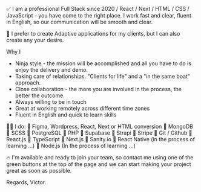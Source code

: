 ✅ I am a professional Full Stack since 2020 / React / Next / HTML / CSS / JavaScript - you have come to the right place. I work fast and clear, fluent in English, so our communication will be smooth and clear.

💪 I prefer to create Adaptive applications for my clients, but I can also create any your desire.

Why I
- Ninja style - the mission will be accomplished and all you have to do is enjoy the delivery and demo.
- Taking care of relationships. "Clients for life" and a "in the same boat" approach.
- Close collaboration - the more you are involved in the process, the better the outcome.
- Always willing to be in touch
- Great at working remotely across different time zones
- Fluent in English and quick to learn skills

🧑‍💻 I do:
🚀 Figma, Wordpress, React, Next or HTML conversion
🚀 MongoDB
🚀 SCSS
🚀 PostgreSQL
🚀 PHP
🚀 Supabase
🚀 Strapi
🚀 Stripe
🚀 Git / Github
🚀 React.js
🚀 TypeScript
🚀 Next.js
🚀 Sanity.io
🚀 React Native (in the process of learning ...)
🚀 Node.js (In the process of learning ...)

🔥 I'm available and ready to join your team, so contact me using one of the green buttons at the top of the page and we can start making your project great as soon as possible.

Regards,
Victor.
